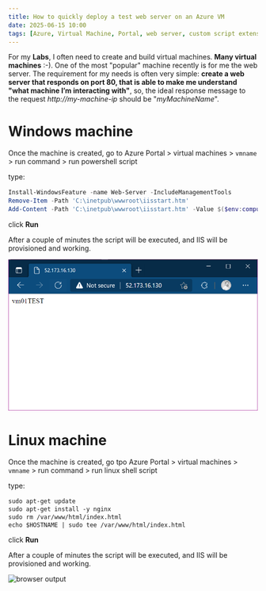 ```yaml
---
title: How to quickly deploy a test web server on an Azure VM
date: 2025-06-15 10:00
tags: [Azure, Virtual Machine, Portal, web server, custom script extension]
---
```


For my **Labs**, I often need to create and build virtual machines. **Many virtual machines** :-). One of the most "popular" machine recently is for me the web server. The requirement for my needs is often very simple: **create a web server that responds on port 80, that is able to make me understand "what machine I’m interacting with"**, so, the ideal response message to the request *http://my-machine-ip* should be "*myMachineName*".


# Windows machine
Once the machine is created, go to Azure Portal > virtual machines > `vmname` > run command > run powershell script

type:

```powershell
Install-WindowsFeature -name Web-Server -IncludeManagementTools
Remove-Item -Path 'C:\inetpub\wwwroot\iisstart.htm'
Add-Content -Path 'C:\inetpub\wwwroot\iisstart.htm' -Value $($env:computername)
```

click **Run**

After a couple of minutes the script will be executed, and IIS will be provisioned and working.

![browser output](../../assets/post/2021/install-iis-output.png)

# Linux machine
Once the machine is created, go tpo Azure Portal > virtual machines > `vmname` > run command > run linux shell script

type:

```shell
sudo apt-get update
sudo apt-get install -y nginx
sudo rm /var/www/html/index.html
echo $HOSTNAME | sudo tee /var/www/html/index.html
```

click **Run**

After a couple of minutes the script will be executed, and IIS will be provisioned and working.



![browser output](../assets/post/2021/install-iis-output.png)


